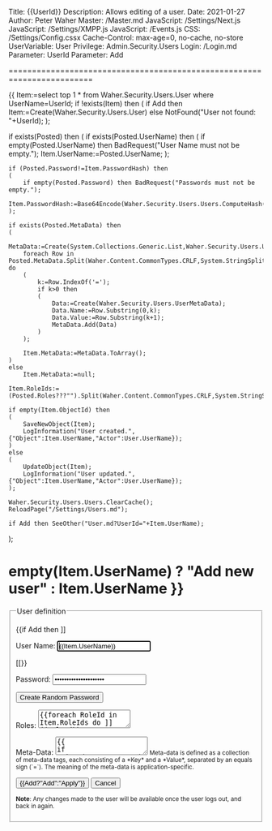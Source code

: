 ﻿Title: {{UserId}}
Description: Allows editing of a user.
Date: 2021-01-27
Author: Peter Waher
Master: /Master.md
JavaScript: /Settings/Next.js
JavaScript: /Settings/XMPP.js
JavaScript: /Events.js
CSS: /Settings/Config.cssx
Cache-Control: max-age=0, no-cache, no-store
UserVariable: User
Privilege: Admin.Security.Users
Login: /Login.md
Parameter: UserId
Parameter: Add

========================================================================

{{
Item:=select top 1 * from Waher.Security.Users.User where UserName=UserId;
if !exists(Item) then 
(
	if Add then
		Item:=Create(Waher.Security.Users.User)
	else
		NotFound("User not found: "+UserId);
);

if exists(Posted) then
(
	if exists(Posted.UserName) then
	(
		if empty(Posted.UserName) then BadRequest("User Name must not be empty.");
		Item.UserName:=Posted.UserName;
	);

	if (Posted.Password!=Item.PasswordHash) then
	(
		if empty(Posted.Password) then BadRequest("Passwords must not be empty.");
		Item.PasswordHash:=Base64Encode(Waher.Security.Users.Users.ComputeHash(Item.UserName,Posted.Password));
	);

	if exists(Posted.MetaData) then
	(
		MetaData:=Create(System.Collections.Generic.List,Waher.Security.Users.UserMetaData);
		foreach Row in Posted.MetaData.Split(Waher.Content.CommonTypes.CRLF,System.StringSplitOptions.RemoveEmptyEntries) do
		(
			k:=Row.IndexOf('=');
			if k>0 then 
			(
				Data:=Create(Waher.Security.Users.UserMetaData);
				Data.Name:=Row.Substring(0,k);
				Data.Value:=Row.Substring(k+1);
				MetaData.Add(Data)
			)
		);

		Item.MetaData:=MetaData.ToArray();
	)
	else
		Item.MetaData:=null;

	Item.RoleIds:=(Posted.Roles???"").Split(Waher.Content.CommonTypes.CRLF,System.StringSplitOptions.RemoveEmptyEntries);
	
	if empty(Item.ObjectId) then
	(
		SaveNewObject(Item);
		LogInformation("User created.",{"Object":Item.UserName,"Actor":User.UserName});
	)
	else
	(
		UpdateObject(Item);
		LogInformation("User updated.",{"Object":Item.UserName,"Actor":User.UserName});
	);

	Waher.Security.Users.Users.ClearCache();
	ReloadPage("/Settings/Users.md");
	
	if Add then SeeOther("User.md?UserId="+Item.UserName);
);

empty(Item.UserName) ? "Add new user" : Item.UserName
}}
===================

<form action="User.md" method="post" enctype="multipart/form-data">
<fieldset>
<legend>User definition</legend>

{{if Add then ]]
<p>
<label for="UserName">User Name:</label>  
<input type="text" id="UserName" name="UserName" value="((Item.UserName))" autofocus required/>
</p>
[[}}

<p>
<label for="Password">Password:</label>  
<input type="password" id="Password" name="Password" value='{{Item.PasswordHash}}' required/>
</p>

<button type='button' onclick='RandomizePassword()'>Create Random Password</button>

<p>
<label for="Roles">Roles:</label>  
<textarea id="Roles" name="Roles">{{foreach RoleId in Item.RoleIds do ]]((RoleId))
[[}}</textarea>
</p>

<p>
<label for="MetaData">Meta-Data:</label>  
<textarea id="MetaData" name="MetaData">{{
if exists(Item.MetaData) then
(
	foreach Tag in Item.MetaData do
	(
		]]((Tag.Name))=((Tag.Value))
[[
	)
)}}</textarea>
<small>Meta-data is defined as a collection of meta-data tags, each consisting of a *Key* and a *Value*, separated by an equals sign (`=`).
The meaning of the meta-data is application-specific.</small>
</p>

<button type="submit" class="posButton">{{Add?"Add":"Apply"}}</button>
<button type="button" class="negButton" onclick="Reload('')">Cancel</button>

<small>**Note**: Any changes made to the user will be available once the user logs out, and back in again.</small>

</fieldset>
</form>
